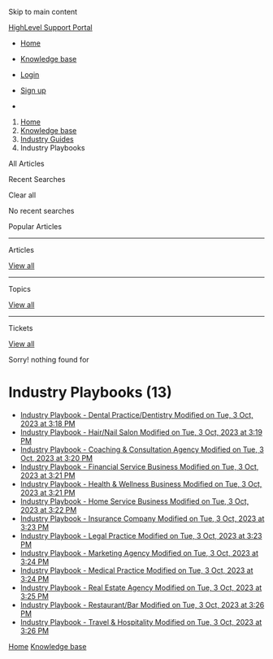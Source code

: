 Skip to main content

[ HighLevel Support Portal ](https://help.gohighlevel.com)

  * [ Home ](/support/home)
  * [ Knowledge base ](/support/solutions)

  * [Login](/support/login)
  * [Sign up](/support/signup)
  * 

  1. [Home](/support/home)
  2. [Knowledge base](/support/solutions)
  3. [Industry Guides](/support/solutions/155000000042)
  4. Industry Playbooks

All  Articles 

Recent Searches

Clear all

No recent searches

Popular Articles

* * *

Articles

[View all](/support/search/solutions)

* * *

Topics

[View all](/support/search/topics)

* * *

Tickets

[View all](/support/search/tickets)

Sorry! nothing found for   

# Industry Playbooks (13)

  * [ Industry Playbook - Dental Practice/Dentistry Modified on Tue, 3 Oct, 2023 at 3:18 PM  ](/support/solutions/articles/155000000955-industry-playbook-dental-practice-dentistry)
  * [ Industry Playbook - Hair/Nail Salon Modified on Tue, 3 Oct, 2023 at 3:19 PM  ](/support/solutions/articles/155000000957-industry-playbook-hair-nail-salon)
  * [ Industry Playbook - Coaching & Consultation Agency Modified on Tue, 3 Oct, 2023 at 3:20 PM  ](/support/solutions/articles/155000000958-industry-playbook-coaching-consultation-agency)
  * [ Industry Playbook - Financial Service Business Modified on Tue, 3 Oct, 2023 at 3:21 PM  ](/support/solutions/articles/155000000959-industry-playbook-financial-service-business)
  * [ Industry Playbook - Health & Wellness Business Modified on Tue, 3 Oct, 2023 at 3:21 PM  ](/support/solutions/articles/155000000960-industry-playbook-health-wellness-business)
  * [ Industry Playbook - Home Service Business Modified on Tue, 3 Oct, 2023 at 3:22 PM  ](/support/solutions/articles/155000000961-industry-playbook-home-service-business)
  * [ Industry Playbook - Insurance Company Modified on Tue, 3 Oct, 2023 at 3:23 PM  ](/support/solutions/articles/155000000962-industry-playbook-insurance-company)
  * [ Industry Playbook - Legal Practice Modified on Tue, 3 Oct, 2023 at 3:23 PM  ](/support/solutions/articles/155000000963-industry-playbook-legal-practice)
  * [ Industry Playbook - Marketing Agency Modified on Tue, 3 Oct, 2023 at 3:24 PM  ](/support/solutions/articles/155000000964-industry-playbook-marketing-agency)
  * [ Industry Playbook - Medical Practice Modified on Tue, 3 Oct, 2023 at 3:24 PM  ](/support/solutions/articles/155000000965-industry-playbook-medical-practice)
  * [ Industry Playbook - Real Estate Agency Modified on Tue, 3 Oct, 2023 at 3:25 PM  ](/support/solutions/articles/155000000966-industry-playbook-real-estate-agency)
  * [ Industry Playbook - Restaurant/Bar Modified on Tue, 3 Oct, 2023 at 3:26 PM  ](/support/solutions/articles/155000000967-industry-playbook-restaurant-bar)
  * [ Industry Playbook - Travel & Hospitality Modified on Tue, 3 Oct, 2023 at 3:26 PM  ](/support/solutions/articles/155000000968-industry-playbook-travel-hospitality)

[Home](/support/home) [Knowledge base](/support/solutions)
